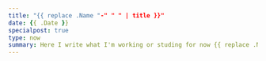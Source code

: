 ```yaml
---
title: "{{ replace .Name "-" " " | title }}"
date: {{ .Date }}
specialpost: true
type: now
summary: Here I write what I'm working or studing for now {{ replace .Name "-" " " | title }}
---
```


